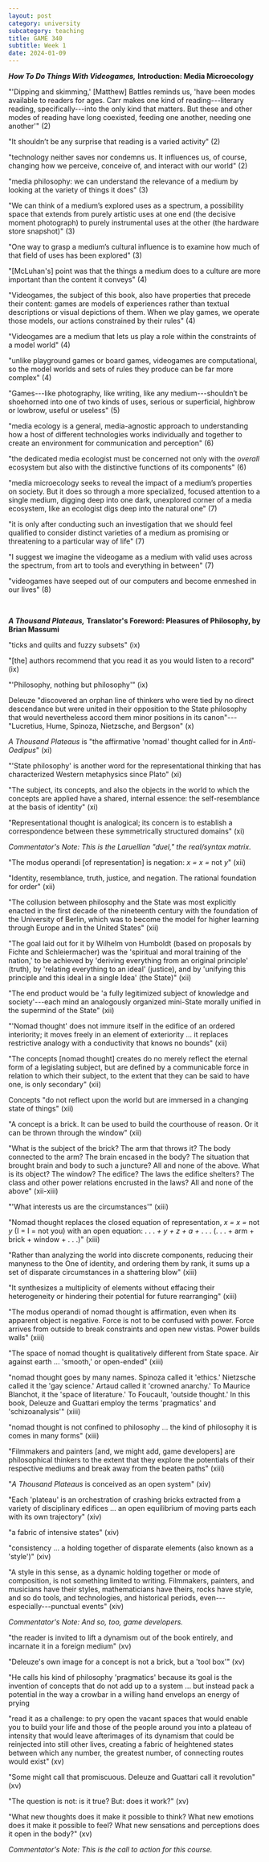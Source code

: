 ```yaml
---
layout: post
category: university
subcategory: teaching
title: GAME 340
subtitle: Week 1
date: 2024-01-09
---
```


***How To Do Things With Videogames,*** **Introduction: Media Microecology**

"'Dipping and skimming,' [Matthew] Battles reminds us, 'have been modes available to readers for ages. Carr makes one kind of reading---literary reading, specifically---into the only kind that matters. But these and other modes of reading have long coexisted, feeding one another, needing one another'" (2)

"It shouldn’t be any surprise that reading is a varied activity" (2)

"technology neither saves nor condemns us. It influences us, of course, changing how we perceive, conceive of, and interact with our world" (2)

"media philosophy: we can understand the relevance of a medium by looking at the variety of things it does" (3)

"We can think of a medium’s explored uses as a spectrum, a possibility space that extends from purely artistic uses at one end (the decisive moment photograph) to purely instrumental uses at the other (the hardware store snapshot)" (3)

"One way to grasp a medium’s cultural influence is to examine how much of that field of uses has been explored" (3)

"[McLuhan's] point was that the things a medium does to a culture are more important than the content it conveys" (4)

"Videogames, the subject of this book, also have properties that precede their content: games are models of experiences rather than textual descriptions or visual depictions of them. When we play games, we operate those models, our actions constrained by their rules" (4)

"Videogames are a medium that lets us play a role within the constraints of a model world" (4)

"unlike playground games or board games, videogames are computational, so the model worlds and sets of rules they produce can be far more complex" (4)

"Games---like photography, like writing, like any medium---shouldn’t be shoehorned into one of two kinds of uses, serious or superficial, highbrow or lowbrow, useful or useless" (5)

"media ecology is a general, media-agnostic approach to understanding how a host of different technologies works individually and together to create an environment for communication and perception" (6)

"the dedicated media ecologist must be concerned not only with the *overall* ecosystem but also with the distinctive functions of its components" (6)

"media microecology seeks to reveal the impact of a medium’s properties on society. But it does so through a more specialized, focused attention to a single medium, digging deep into one dark, unexplored corner of a media ecosystem, like an ecologist digs deep into the natural one" (7)

"it is only after conducting such an investigation that we should feel qualified to consider distinct varieties of a medium as promising or threatening to a particular way of life" (7)

"I suggest we imagine the videogame as a medium with valid uses across the spectrum, from art to tools and everything in between" (7)

"videogames have seeped out of our computers and become enmeshed in our lives" (8)

<br>


***A Thousand Plateaus,*** **Translator's Foreword: Pleasures of Philosophy, by Brian Massumi**

"ticks and quilts and fuzzy subsets" (ix)

"[the] authors recommend that you read it as you would listen to a record" (ix)

"'Philosophy, nothing but philosophy'" (ix)

Deleuze "discovered an orphan line of thinkers who were tied by no direct descendance but were united in their opposition to the State philosophy that would nevertheless accord them minor positions in its canon"---"Lucretius, Hume, Spinoza, Nietzsche, and Bergson" (x)

*A Thousand Plateaus* is "the affirmative 'nomad' thought called for in *Anti-Oedipus*" (xi)

"'State philosophy' is another word for the representational thinking that has characterized Western metaphysics since Plato" (xi)

"The subject, its concepts, and also the objects in the world to which the concepts are applied have a shared, internal essence: the self-resemblance at the basis of identity" (xi)

"Representational thought is analogical; its concern is to establish a correspondence between these symmetrically structured domains" (xi)

*Commentator's Note: This is the Laruellian "duel," the real/syntax matrix.*

"The modus operandi [of representation] is negation: *x = x =* not *y*" (xii)

"Identity, resemblance, truth, justice, and negation. The rational foundation for order" (xii)

"The collusion between philosophy and the State was most explicitly enacted in the first decade of the nineteenth century with the foundation of the University of Berlin, which was to become the model for higher learning through Europe and in the United States" (xii)

"The goal laid out for it by Wilhelm von Humboldt (based on proposals by Fichte and Schleiermacher) was the 'spiritual and moral training of the nation,' to be achieved by 'deriving everything from an original principle' (truth), by 'relating everything to an ideal' (justice), and by 'unifying this principle and this ideal in a single Idea' (the State)" (xii)

"The end product would be 'a fully legitimized subject of knowledge and society'---each mind an analogously organized mini-State morally unified in the supermind of the State" (xii)

"'Nomad thought' does not immure itself in the edifice of an ordered interiority; it moves freely in an element of exteriority ... it replaces restrictive analogy with a conductivity that knows no bounds" (xii)

"The concepts [nomad thought] creates do no merely reflect the eternal form of a legislating subject, but are defined by a communicable force in relation to which their subject, to the extent that they can be said to have one, is only secondary" (xii)

Concepts "do not reflect upon the world but are immersed in a changing state of things" (xii)

"A concept is a brick. It can be used to build the courthouse of reason. Or it can be thrown through the window" (xii)

"What is the subject of the brick? The arm that throws it? The body connected to the arm? The brain encased in the body? The situation that brought brain and body to such a juncture? All and none of the above. What is its object? The window? The edifice? The laws the edifice shelters? The class and other power relations encrusted in the laws? All and none of the above" (xii-xiii)

"'What interests us are the circumstances'" (xiii)

"Nomad thought replaces the closed equation of representation, *x = x =* not *y* (I = I = not you) with an open equation: . . . *+ y + z + a +* . . . (. . . + arm + brick + window + . . .)" (xiii)

"Rather than analyzing the world into discrete components, reducing their manyness to the One of identity, and ordering them by rank, it sums up a set of disparate circumstances in a shattering blow" (xiii)

"It synthesizes a multiplicity of elements without effacing their heterogeneity or hindering their potential for future rearranging" (xiii)

"The modus operandi of nomad thought is affirmation, even when its apparent object is negative. Force is not to be confused with power. Force arrives from outside to break constraints and open new vistas. Power builds walls" (xiii)

"The space of nomad thought is qualitatively different from State space. Air against earth ... 'smooth,' or open-ended" (xiii)

"nomad thought goes by many names. Spinoza called it 'ethics.' Nietzsche called it the 'gay science.' Artaud called it 'crowned anarchy.' To Maurice Blanchot, it the 'space of literature.' To Foucault, 'outside thought.' In this book, Deleuze and Guattari employ the terms 'pragmatics' and 'schizoanalysis'" (xiii)

"nomad thought is not confined to philosophy ... the kind of philosophy it is comes in many forms" (xiii)

"Filmmakers and painters [and, we might add, game developers] are philosophical thinkers to the extent that they explore the potentials of their respective mediums and break away from the beaten paths" (xiii)

"*A Thousand Plateaus* is conceived as an open system" (xiv)

"Each 'plateau' is an orchestration of crashing bricks extracted from a variety of disciplinary edifices ... an open equilibrium of moving parts each with its own trajectory" (xiv)

"a fabric of intensive states" (xiv)

"consistency ... a holding together of disparate elements (also known as a 'style')" (xiv)

"A style in this sense, as a dynamic holding together or mode of composition, is not something limited to writing. Filmmakers, painters, and musicians have their styles, mathematicians have theirs, rocks have style, and so do tools, and technologies, and historical periods, even---especially---punctual events" (xiv)

*Commentator's Note: And so, too, game developers.*

"the reader is invited to lift a dynamism out of the book entirely, and incarnate it in a foreign medium" (xv)

"Deleuze's own image for a concept is not a brick, but a 'tool box'" (xv)

"He calls his kind of philosophy 'pragmatics' because its goal is the invention of concepts that do not add up to a system ... but instead pack a potential in the way a crowbar in a willing hand envelops an energy of prying

"read it as a challenge: to pry open the vacant spaces that would enable you to build your life and those of the people around you into a plateau of intensity that would leave afterimages of its dynamism that could be reinjected into still other lives, creating a fabric of heightened states between which any number, the greatest number, of connecting routes would exist" (xv)

"Some might call that promiscuous. Deleuze and Guattari call it revolution" (xv)

"The question is not: is it true? But: does it work?" (xv)

"What new thoughts does it make it possible to think? What new emotions does it make it possible to feel? What new sensations and perceptions does it open in the body?" (xv)

*Commentator's Note: This is the call to action for this course.*
